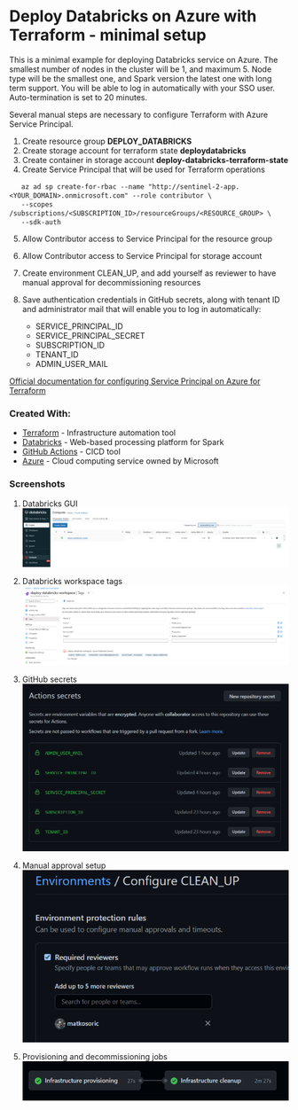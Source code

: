 # Deploy Databricks on Azure with Terraform - minimal setup

This is a minimal example for deploying Databricks service on Azure.
The smallest number of nodes in the cluster will be 1, and maximum 5.
Node type will be the smallest one, and Spark version the latest one with long term support.
You will be able to log in automatically with your SSO user.
Auto-termination is set to 20 minutes.

Several manual steps are necessary to configure Terraform with Azure Service Principal.

1. Create resource group **DEPLOY_DATABRICKS**
2. Create storage account for terraform state **deploydatabricks**
3. Create container in storage account **deploy-databricks-terraform-state**
4. Create Service Principal that will be used for Terraform operations 

```
   az ad sp create-for-rbac --name "http://sentinel-2-app.<YOUR_DOMAIN>.onmicrosoft.com" --role contributor \
   --scopes /subscriptions/<SUBSCRIPTION_ID>/resourceGroups/<RESOURCE_GROUP> \
   --sdk-auth
```

5. Allow Contributor access to Service Principal for the resource group
6. Allow Contributor access to Service Principal for storage account
7. Create environment CLEAN_UP, and add yourself as reviewer to have manual approval for decommissioning resources   
8. Save authentication credentials in GitHub secrets,
   along with tenant ID and administrator mail that will enable you to log in automatically:

   * SERVICE_PRINCIPAL_ID
   * SERVICE_PRINCIPAL_SECRET
   * SUBSCRIPTION_ID
   * TENANT_ID
   * ADMIN_USER_MAIL

   
[Official documentation for configuring Service Principal on Azure for Terraform](https://registry.terraform.io/providers/hashicorp/azuread/latest/docs/guides/service_principal_client_secret)


### Created With:

* [Terraform](https://www.terraform.io/) - Infrastructure automation tool
* [Databricks](https://databricks.com/) - Web-based processing platform for Spark 
* [GitHub Actions](https://docs.github.com/en/actions) - CICD tool
* [Azure](https://portal.azure.com/) - Cloud computing service owned by Microsoft


### Screenshots

1. Databricks GUI
![Databricks GUI](https://raw.githubusercontent.com/matkosoric/deploy-databricks-with-terraform/main/docs/databricks-gui.PNG?raw=true "")

2. Databricks workspace tags
![Databricks tags](https://raw.githubusercontent.com/matkosoric/deploy-databricks-with-terraform/main/docs/databricks-tags.PNG?raw=true "")
   
3. GitHub secrets
![GitHub secrets](https://raw.githubusercontent.com/matkosoric/deploy-databricks-with-terraform/main/docs/github-secrets.PNG?raw=true "")

4. Manual approval setup
![Manual approval](https://raw.githubusercontent.com/matkosoric/deploy-databricks-with-terraform/main/docs/manual_approval.PNG?raw=true "")

5. Provisioning and decommissioning jobs
![GitHub jobs](https://raw.githubusercontent.com/matkosoric/deploy-databricks-with-terraform/main/docs/github-jobs.PNG?raw=true "")
